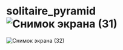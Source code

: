 # solitaire_pyramid![Снимок экрана (31)](https://github.com/MrVovok/solitaire_pyramid/assets/135388976/b8459793-b542-46e2-8eba-b1d4f8fc9105)
![Снимок экрана (32)](https://github.com/MrVovok/solitaire_pyramid/assets/135388976/c6a880e3-b5bb-4461-891e-e32f8fd00510)
